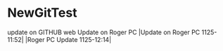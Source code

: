 # NewGitTest
update on GITHUB web
Update on Roger PC
|Update on Roger PC 1125-11:52|
|Roger PC Update 1125-12:14|